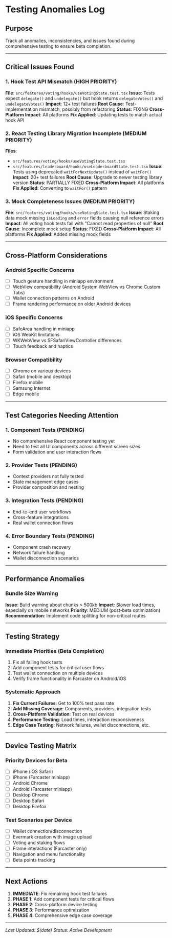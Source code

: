 # Testing Anomalies Log

## Purpose
Track all anomalies, inconsistencies, and issues found during comprehensive testing to ensure beta completion.

---

## Critical Issues Found

### 1. Hook Test API Mismatch (HIGH PRIORITY)
**File**: `src/features/voting/hooks/useVotingState.test.tsx`
**Issue**: Tests expect `delegate()` and `undelegate()` but hook returns `delegateVotes()` and `undelegateVotes()`
**Impact**: 12+ test failures
**Root Cause**: Test-implementation mismatch, possibly from refactoring
**Status**: FIXING
**Cross-Platform Impact**: All platforms
**Fix Applied**: Updating tests to match actual hook API

### 2. React Testing Library Migration Incomplete (MEDIUM PRIORITY) 
**Files**: 
- `src/features/voting/hooks/useVotingState.test.tsx`
- `src/features/leaderboard/hooks/useLeaderboardState.test.tsx`
**Issue**: Tests using deprecated `waitForNextUpdate()` instead of `waitFor()`
**Impact**: 20+ test failures
**Root Cause**: Upgrade to newer testing library version
**Status**: PARTIALLY FIXED
**Cross-Platform Impact**: All platforms
**Fix Applied**: Converting to `waitFor()` pattern

### 3. Mock Completeness Issues (MEDIUM PRIORITY)
**File**: `src/features/voting/hooks/useVotingState.test.tsx`
**Issue**: Staking data mock missing `isLoading` and `error` fields causing null reference errors
**Impact**: All voting hook tests fail with "Cannot read properties of null"
**Root Cause**: Incomplete mock setup
**Status**: FIXED
**Cross-Platform Impact**: All platforms
**Fix Applied**: Added missing mock fields

---

## Cross-Platform Considerations

### Android Specific Concerns
- [ ] Touch gesture handling in miniapp environment
- [ ] WebView compatibility (Android System WebView vs Chrome Custom Tabs)
- [ ] Wallet connection patterns on Android
- [ ] Frame rendering performance on older Android devices

### iOS Specific Concerns  
- [ ] SafeArea handling in miniapp
- [ ] iOS WebKit limitations
- [ ] WKWebView vs SFSafariViewController differences
- [ ] Touch feedback and haptics

### Browser Compatibility
- [ ] Chrome on various devices
- [ ] Safari (mobile and desktop)
- [ ] Firefox mobile
- [ ] Samsung Internet
- [ ] Edge mobile

---

## Test Categories Needing Attention

### 1. Component Tests (PENDING)
- No comprehensive React component testing yet
- Need to test all UI components across different screen sizes
- Form validation and user interaction flows

### 2. Provider Tests (PENDING)
- Context providers not fully tested
- State management edge cases
- Provider composition and nesting

### 3. Integration Tests (PENDING)
- End-to-end user workflows
- Cross-feature integrations
- Real wallet connection flows

### 4. Error Boundary Tests (PENDING)
- Component crash recovery
- Network failure handling
- Wallet disconnection scenarios

---

## Performance Anomalies

### Bundle Size Warning
**Issue**: Build warning about chunks > 500kb
**Impact**: Slower load times, especially on mobile networks
**Priority**: MEDIUM (post-beta optimization)
**Recommendation**: Implement code splitting for non-critical routes

---

## Testing Strategy

### Immediate Priorities (Beta Completion)
1. Fix all failing hook tests
2. Add component tests for critical user flows
3. Test wallet connection on multiple devices
4. Verify frame functionality in Farcaster on Android/iOS

### Systematic Approach
1. **Fix Current Failures**: Get to 100% test pass rate
2. **Add Missing Coverage**: Components, providers, integration tests
3. **Cross-Platform Validation**: Test on real devices
4. **Performance Testing**: Load times, interaction responsiveness
5. **Edge Case Testing**: Network failures, wallet disconnections, etc.

---

## Device Testing Matrix

### Priority Devices for Beta
- [ ] iPhone (iOS Safari)
- [ ] iPhone (Farcaster miniapp)
- [ ] Android Chrome
- [ ] Android (Farcaster miniapp)
- [ ] Desktop Chrome
- [ ] Desktop Safari
- [ ] Desktop Firefox

### Test Scenarios per Device
- [ ] Wallet connection/disconnection
- [ ] Evermark creation with image upload
- [ ] Voting and staking flows
- [ ] Frame interactions (Farcaster only)
- [ ] Navigation and menu functionality
- [ ] Beta points tracking

---

## Next Actions

1. **IMMEDIATE**: Fix remaining hook test failures
2. **PHASE 1**: Add component tests for critical flows
3. **PHASE 2**: Cross-platform device testing
4. **PHASE 3**: Performance optimization
5. **PHASE 4**: Comprehensive edge case coverage

---

*Last Updated: $(date)*
*Status: Active Development*